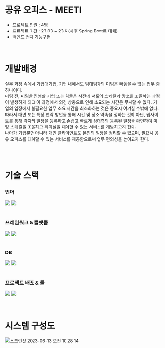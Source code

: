 # 공유 오피스 - MEETI

- 프로젝트 인원 : 4명
- 프로젝트 기간 : 23.03 ~ 23.6 (차후 Spring Boot로 대체)
- 백엔드 전체 기능구현
  <br/>
  <br/>
  <br/>
  
# 개발배경   
실무 과정 속에서 기업대기업, 기업 내에서도 팀대팀과의 미팅은 빼놓을 수 없는 업무 중 하나이다.<br/>
미팅 전, 미팅을 진행할 기업 또는 팀들은 사전에 서로의 스케줄과 장소를 조율하는 과정이 발생하게 되고 이 과정에서 의견 상충으로 인해 소요되는 시간은 무시할 수 없다. 기업의 입장에서 불필요한 업무 소요 시간을 최소화하는 것은 중요시 여겨질 수밖에 없다.<br/>
따라서 대면 또는 특정 연락 방안을 통해 시간 및 장소 약속을 정하는 것이 아닌, 웹사이트를 통해 각자의 일정을 등록하고 손쉽고 빠르게 상대측의 등록된 일정을 확인하여 미팅 스케쥴을 조율하고 회의실을 대여할 수 있는 서비스를 개발하고자 한다.<br/>
나아가 기업뿐만 아니라 개인 클라이언트도 본인의 일정을 정리할 수 있으며, 필요시 공유 오피스를 대여할 수 있는 서비스를 제공함으로써 업무 편의성을 높이고자 한다.


   <br/>
   <br/>
   
# 기술 스택
### 언어 <br/>
<div>
  <img src="https://img.shields.io/badge/JavaScript-F7DF1E?style=for-the-badge&logo=JavaScript&logoColor=white"/>
  <img src="https://img.shields.io/badge/TypeScript-3178C6?style=for-the-badge&logo=TypeScript&logoColor=white"/>
</div>
<br/>
  
### 프레임워크 & 플랫폼 <br/>
<div>
  <img src="https://img.shields.io/badge/Node.js-339933?style=for-the-badge&logo=Node.js&logoColor=white"/>
  <img src="https://img.shields.io/badge/NestJS-E0234E?style=for-the-badge&logo=NestJS&logoColor=white"/>
</div>
  <br/>
  
### DB <br/>
<div>
  <img src="https://img.shields.io/badge/MongoDB-47A248?style=for-the-badge&logo=MongoDB&logoColor=white"/>
  <img src="https://img.shields.io/badge/Mongoose-880000?style=for-the-badge&logo=Mongoose&logoColor=white"/>
</div>
<br/>

### 프로젝트 배포 & 툴 <br/>
<div>
  <img src="https://img.shields.io/badge/Heroku-430098?style=for-the-badge&logo=Heroku&logoColor=white"/>
  <img src="https://img.shields.io/badge/Visual Studio Code-007ACC?style=for-the-badge&logo=Visual Studio Code&logoColor=white"/>
</div>
<br/>
<br/>

# 시스템 구성도

![스크린샷 2023-06-13 오전 10 28 14](https://github.com/mee-ti/MEETI_BACKEND/assets/114549939/37cb4254-ff28-4419-9c00-8993b089f55d)




